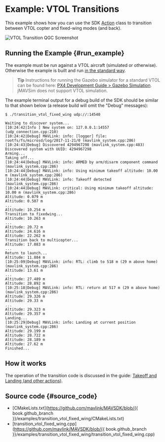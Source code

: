 # Example: VTOL Transitions

This example shows how you can use the SDK [Action](../api_reference/classmavsdk_1_1_action.md) class to transition between VTOL copter and fixed-wing modes (and back).

![VTOL Transition QGC Screenshot](../../../assets/examples/transition_vtol_fixed_wing/transition_vtol_fixed_wing_example_qgc.png)


## Running the Example {#run_example}

The example must be run against a VTOL aircraft (simulated or otherwise).
Otherwise the example is built and run [in the standard way](../examples/README.md#trying_the_examples).

> **Tip** Instructions for running the Gazebo simulator for a standard VTOL can be found here: [PX4 Development Guide > Gazebo Simulation](https://docs.px4.io/master/en/simulation/gazebo.html#standard-vtol).
  jMAVSim does not support VTOL simulation.

The example terminal output for a debug build of the SDK should be similar to that shown below (a release build will omit the "Debug" messages):

```
$ ./transition_vtol_fixed_wing udp://:14540
```
```
Waiting to discover system...
[10:24:42|Info ] New system on: 127.0.0.1:14557 (udp_connection.cpp:210)
[10:24:42|Debug] MAVLink: info: [logger] file: rootfs/fs/microsd/log/2017-11-21/0 (mavlink_system.cpp:286)
[10:24:43|Debug] Discovered 4294967298 (mavlink_system.cpp:483)
Discovered system with UUID: 4294967298
Arming...
Taking off...
[10:24:44|Debug] MAVLink: info: ARMED by arm/disarm component command (mavlink_system.cpp:286)
[10:24:44|Debug] MAVLink: info: Using minimum takeoff altitude: 10.00 m (mavlink_system.cpp:286)
[10:24:44|Debug] MAVLink: info: Takeoff detected (mavlink_system.cpp:286)
[10:24:44|Debug] MAVLink: critical: Using minimum takeoff altitude: 10.00 m (mavlink_system.cpp:286)
Altitude: 0.079 m
Altitude: 0.507 m
...
Altitude: 10.254 m
Transition to fixedwing...
Altitude: 10.263 m
...
Altitude: 20.72 m
Altitude: 24.616 m
Altitude: 22.262 m
Transition back to multicopter...
Altitude: 17.083 m
...
Return to launch...
Altitude: 11.884 m
[10:25:09|Debug] MAVLink: info: RTL: climb to 518 m (29 m above home) (mavlink_system.cpp:286)
Altitude: 13.61 m
...
Altitude: 27.489 m
Altitude: 28.892 m
[10:25:18|Debug] MAVLink: info: RTL: return at 517 m (29 m above home) (mavlink_system.cpp:286)
Altitude: 29.326 m
Altitude: 29.33 m
...
Altitude: 29.323 m
Altitude: 29.357 m
Landing...
[10:25:29|Debug] MAVLink: info: Landing at current position (mavlink_system.cpp:286)
Altitude: 29.199 m
Altitude: 28.722 m
Altitude: 28.189 m
Altitude: 27.62 m
Finished...
```


## How it works

The operation of the transition code is discussed in the guide: [Takeoff and Landing (and other actions)](../guide/taking_off_landing.md#transition_vtol).

## Source code {#source_code}

- [CMakeLists.txt](https://github.com/mavlink/MAVSDK/blob/{{ book.github_branch }}/examples/transition_vtol_fixed_wing/CMakeLists.txt)
- [transition_vtol_fixed_wing.cpp](https://github.com/mavlink/MAVSDK/blob/{{ book.github_branch }}/examples/transition_vtol_fixed_wing/transition_vtol_fixed_wing.cpp)
